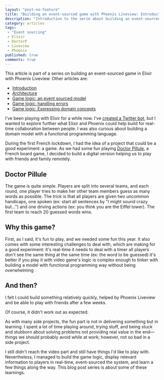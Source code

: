 ```yaml
---
layout: "post-no-feature"
title: "Building an event-sourced game with Phoenix Liveview: Introduction"
description: "Introduction to the serie about building an event-sourced game with Phoenix Liveview"
category: articles
tags:
 - "Event sourcing"
 - Elixir
 - DoctorP
 - Liveview
 - Phoenix
published: true
comments: true
---
```


<div class="series">
    <p>This article is part of a series on building an event-sourced game in Elixir with Phoenix Liveview. Other articles are:</p>
    <ul>
        <li><a href="/articles/phoenix-liveview-event-sourced-game-intro">Introduction</a></li>
        <li><a href="/articles/phoenix-liveview-event-sourced-game-architecture">Architecture</a></li>
        <li><a href="/articles/phoenix-liveview-event-sourced-game-event-sourced-model">Game logic: an event sourced model</a></li>
        <li><a href="/articles/phoenix-liveview-event-sourced-game-handling-errors">Game logic: handling errors</a></li>
        <li><a href="/articles/phoenix-liveview-event-sourced-game-expressing-domain-concepts-in-code">Game logic: Expressing domain concepts</a></li>
    </ul>
</div>

I've been playing with Elixir for a while now. I've [created a Twitter bot](http://schtroumpsify.chorip.am), but I wanted to explore further what Elixir and Phoenix could help build for real-time collaboration between people. I was also curious about building a domain model with a functional programming language.

During the first French lockdown, I had the idea of a project that could be a good experiment: a game. As we had some fun playing [Doctor Pillule](https://www.docteurpilule.com/), a French board game, I decided to build a digital version helping us to play with friends and family remotely.

## Doctor Pillule

The game is quite simple. Players are split into several teams, and each round, one player tries to make her other team members guess as many words as possible. The trick is that all players are given two uncommon handicaps, one spoken (ex: start all sentences by "I might sound crazy but...") and one driving actions (ex: you think you are the Eiffel tower).
The first team to reach 20 guessed words wins.

## Why this game?

First, as I said, it's fun to play, and we needed some fun this year. It also comes with some interesting challenges to deal with, which are making for a good experiment:
it's real-time
it needs to deal with a timer
all players don't see the same thing at the same time (ex: the word to be guessed)
it's better if you play it with video
game's logic is complex enough to tinker with building a model with functional programming way without being overwhelming

## And then?

I felt I could build something relatively quickly, helped by Phoenix Liveview and be able to play with friends after a few weeks. 

Of course, it didn't work out as expected.

As with many side projects, the fun part is not in delivering something but in learning. I spent a lot of time playing around, trying stuff, and being stuck and stubborn about solving problems not providing real value in the end—things we should probably avoid while at work; however, not so bad in a side project.

I still didn't reach the video part and still have things I'd like to play with. Nevertheless, I managed to build the game logic, display relevant information to players in real-time, event-sourced the system, and learn a few things along the way. This blog post series is about some of these learnings.

